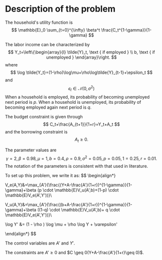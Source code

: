 # Description of the problem

The household's utility function is
$$
\mathbb{E}_0 \sum_{t=0}^{\infty} \beta^t \frac{C_t^{1-\gamma}}{1-\gamma}
$$

The labor income can be characterized by
$$
Y_t=\left\{\begin{array}{l}
\tilde{Y}_t, \text { if employed } \\
b, \text { if unemployed }
\end{array}\right.
$$
where
$$
\log \tilde{Y_t}=(1-\rho)\log\mu+\rho\log\tilde{Y}_{t-1}+\epsilon_t
$$
and
$$
\epsilon_t\in \mathcal{N}(0,\sigma^2)
$$
When a household is employed, its probability of becoming unemployed next period is $p$. When a household is unemployed, its probability of becoming employed again next period is $q$.

The budget constraint is given through
$$
C_t+\frac{A_{t+1}}{1+r}=Y_t+A_t
$$
and the borrowing constraint is
$$
A_t\geq0.
$$

The parameter values are
$$
\gamma=2,\beta=0.98,\mu=1,b=0.4,\rho=0.9,\sigma^2=0.05,p=0.05,1=0.25,r=0.01.
$$
The notation of the parameters is consistent with that used in literature.



To set up this problem, we write it as:
$$
\begin{align*}

  V_e(A,Y)&=\max_{A'}\{\frac{(Y+A-\frac{A'}{1+r})^{1-\gamma}}{1-\gamma}+\beta (p \cdot \mathbb{E}V_u(A',b)+(1-p) \cdot \mathbb{E}V_e(A',Y'))\}\\

  V_u(A,Y)&=\max_{A'}\{\frac{(b+A-\frac{A'}{1+r})^{1-\gamma}}{1-\gamma}+\beta ((1-q) \cdot \mathbb{E}V_u(A',b)+ q \cdot \mathbb{E}V_e(A',Y'))\}\\

  \log Y' &= (1 - \rho ) \log \mu + \rho \log Y + \varepsilon' 

\end{align*}
$$

The control variables are $A'$ and $Y'$.



The constraints are $A'\geq 0$ and $C \geq 0(Y+A-\frac{A'}{1+r}\geq 0)$. 
